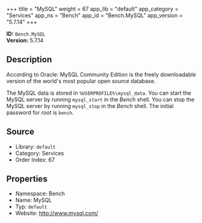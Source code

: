 ﻿+++
title = "MySQL"
weight = 67
app_lib = "default"
app_category = "Services"
app_ns = "Bench"
app_id = "Bench.MySQL"
app_version = "5.7.14"
+++

**ID:** `Bench.MySQL`  
**Version:** 5.7.14  
<!--more-->

## Description
According to Oracle:
MySQL Community Edition is the freely downloadable version
of the world's most popular open source database.

The MySQL data is stored in `%USERPROFILE%\mysql_data`.
You can start the MySQL server by running `mysql_start` in the _Bench_ shell.
You can stop the MySQL server by running `mysql_stop` in the _Bench_ shell.
The initial password for _root_ is `bench`.

## Source

* Library: `default`
* Category: Services
* Order Index: 67

## Properties

* Namespace: Bench
* Name: MySQL
* Typ: `default`
* Website: <http://www.mysql.com/>

